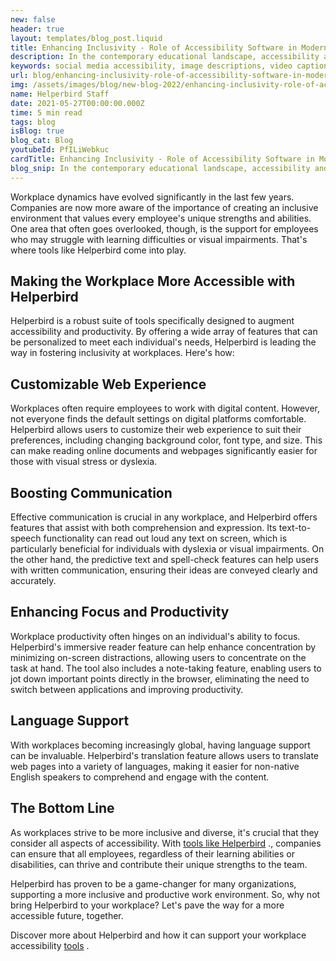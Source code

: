 ```yaml
---
new: false
header: true
layout: templates/blog_post.liquid
title: Enhancing Inclusivity - Role of Accessibility Software in Modern Classrooms with Helperbird
description: In the contemporary educational landscape, accessibility and inclusivity have taken center stage. With an increasing awareness of the varying learning needs and abilities of students, educators are looking to technology to bridge the gap. One such solution is accessibility software, designed to tailor education to each learner's needs, fostering a more inclusive environment. Among the pioneers of this endeavor is Helperbird, an all-encompassing tool designed to augment learning experiences for all students.
keywords: social media accessibility, image descriptions, video captions, camel case hashtags, emojis, inclusivity, disabilities, accessibility tools
url: blog/enhancing-inclusivity-role-of-accessibility-software-in-modern-classrooms-with-helperbird/
img: /assets/images/blog/new-blog-2022/enhancing-inclusivity-role-of-accessibility-software-in-modern-classrooms-with-helperbird.png
name: Helperbird Staff
date: 2021-05-27T00:00:00.000Z
time: 5 min read
tags: blog
isBlog: true
blog_cat: Blog
youtubeId: PfILiWebkuc
cardTitle: Enhancing Inclusivity - Role of Accessibility Software in Modern Classrooms with Helperbird
blog_snip: In the contemporary educational landscape, accessibility and inclusivity have taken center stage. With an increasing awareness of the varying learning needs and abilities of students, educators are looking to technology to bridge the gap. One such solution is accessibility software, designed to tailor education to each learner's needs, fostering a more inclusive environment. Among the pioneers of this endeavor is Helperbird, an all-encompassing tool designed to augment learning experiences for all students.
---
```



Workplace dynamics have evolved significantly in the last few years. Companies are now more aware of the importance of creating an inclusive environment that values every employee's unique strengths and abilities. One area that often goes overlooked, though, is the support for employees who may struggle with learning difficulties or visual impairments. That's where tools like Helperbird come into play.

## Making the Workplace More Accessible with Helperbird
Helperbird is a robust suite of tools specifically designed to augment accessibility and productivity. By offering a wide array of features that can be personalized to meet each individual's needs, Helperbird is leading the way in fostering inclusivity at workplaces. Here's how:

## Customizable Web Experience
Workplaces often require employees to work with digital content. However, not everyone finds the default settings on digital platforms comfortable. Helperbird allows users to customize their web experience to suit their preferences, including changing background color, font type, and size. This can make reading online documents and webpages significantly easier for those with visual stress or dyslexia.

## Boosting Communication
Effective communication is crucial in any workplace, and Helperbird offers features that assist with both comprehension and expression. Its text-to-speech functionality can read out loud any text on screen, which is particularly beneficial for individuals with dyslexia or visual impairments. On the other hand, the predictive text and spell-check features can help users with written communication, ensuring their ideas are conveyed clearly and accurately.

## Enhancing Focus and Productivity
Workplace productivity often hinges on an individual's ability to focus. Helperbird's immersive reader feature can help enhance concentration by minimizing on-screen distractions, allowing users to concentrate on the task at hand. The tool also includes a note-taking feature, enabling users to jot down important points directly in the browser, eliminating the need to switch between applications and improving productivity.

## Language Support
With workplaces becoming increasingly global, having language support can be invaluable. Helperbird's translation feature allows users to translate web pages into a variety of languages, making it easier for non-native English speakers to comprehend and engage with the content.

## The Bottom Line
As workplaces strive to be more inclusive and diverse, it's crucial that they consider all aspects of accessibility. With [ tools like Helperbird](https://www.helperbird.com) ., companies can ensure that all employees, regardless of their learning abilities or disabilities, can thrive and contribute their unique strengths to the team.

Helperbird has proven to be a game-changer for many organizations, supporting a more inclusive and productive work environment. So, why not bring Helperbird to your workplace? Let's pave the way for a more accessible future, together.

Discover more about Helperbird and how it can support your workplace accessibility [tools](https://www.helperbird.com/products/ipad/) .